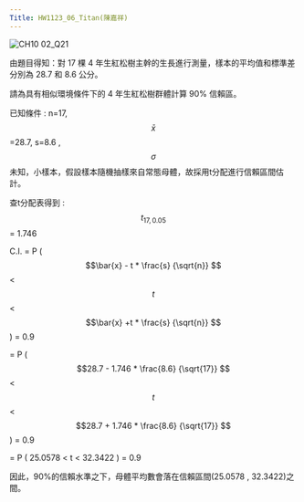 ```yaml
---
Title: HW1123_06_Titan(陳嘉祥)
---  
```


![CH10 02_Q21](https://github.com/user-attachments/assets/f6ec582d-105b-4da2-8001-6726b6574231)

由題目得知：對 17 棵 4 年生紅松樹主幹的生長進行測量，樣本的平均值和標準差分別為 28.7 和 8.6 公分。

請為具有相似環境條件下的 4 年生紅松樹群體計算 90% 信賴區。

已知條件 : n=17, $$\bar{x} $$=28.7, s=8.6 , $$\sigma $$未知，小樣本，假設樣本隨機抽樣來自常態母體，故採用t分配進行信賴區間估計。 

查t分配表得到 :  $$t_{17,0.05} $$ = 1.746

C.I. = P ( $$\bar{x} - t * \frac{s} {\sqrt{n}} $$ < $$t $$ < $$\bar{x} +t * \frac{s} {\sqrt{n}} $$ ) = 0.9  

= P ( $$28.7 - 1.746 * \frac{8.6} {\sqrt{17}} $$ < $$t $$ < $$28.7 + 1.746 * \frac{8.6} {\sqrt{17}} $$ ) = 0.9  

= P ( 25.0578 < t < 32.3422 ) = 0.9 

因此，90%的信賴水準之下，母體平均數會落在信賴區間(25.0578 , 32.3422)之間。

